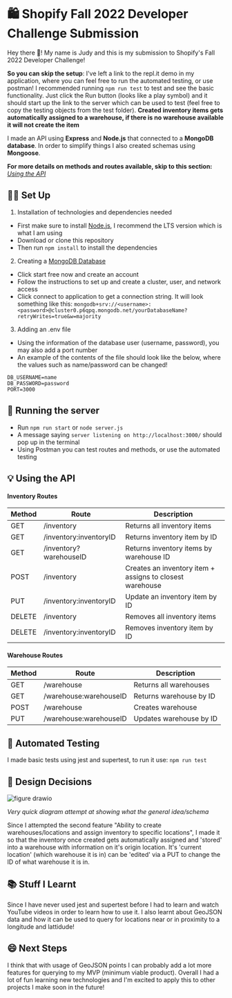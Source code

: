 # 🛍️ Shopify Fall 2022 Developer Challenge Submission
Hey there 👋! My name is Judy and this is my submission to Shopify's Fall 2022 Developer Challenge!

**So you can skip the setup**: I've left a link to the repl.it demo in my application, where you can feel free to run the automated testing, or use postman! I recommended running `npm run test` to test and see the basic functionality. Just click the Run button (looks like a play symbol) and it should start up the link to the server which can be used to test (feel free to copy the testing objects from the test folder). **Created inventory items gets automatically assigned to a warehouse, if there is no warehouse available it will not create the item**

I made an API using **Express** and **Node.js** that connected to a **MongoDB database**. In order to simplify things I also created schemas using **Mongoose**. 

**For more details on methods and routes available, skip to this section:** _[Using the API](#-using-the-api)_

## 👩‍💻 Set Up

1. Installation of technologies and dependencies needed
- First make sure to install [Node.js](https://nodejs.org/en/download/), I recommend the LTS version which is what I am using
- Download or clone this repository
- Then run `npm install` to install the dependencies
2. Creating a [MongoDB Database](https://www.mongodb.com/atlas/database) 
- Click start free now and create an account
- Follow the instructions to set up and create a cluster, user, and network access
- Click connect to application to get a connection string. It will look something like this: `mongodb+srv://<username>:<password>@cluster0.p6qpq.mongodb.net/yourDatabaseName?retryWrites=true&w=majority`
3. Adding an .env file
- Using the information of the database user (username, password), you may also add a port number
- An example of the contents of the file should look like the below, where the values such as name/password can be changed!

```
DB_USERNAME=name
DB_PASSWORD=password
PORT=3000
```
## 🏃 Running the server 
- Run `npm run start` or `node server.js`
- A message saying `server listening on http://localhost:3000/` should pop up in the terminal
- Using Postman you can test routes and methods, or use the automated testing


## 💡 Using the API

#### Inventory Routes
| Method         | Route   | Description|
| ------------- |-------------|---|
| GET     | /inventory |Returns all inventory items|
| GET      | /inventory:inventoryID      |Returns inventory item by ID|
| GET | /inventory?warehouseID      | Returns inventory items by warehouse ID|
| POST | /inventory     |Creates an inventory item + assigns to closest warehouse |
| PUT | /inventory:inventoryID   |Update an inventory item by ID|
| DELETE | /inventory      |Removes all inventory items|
| DELETE | /inventory:inventoryID      |Removes inventory item by ID|

#### Warehouse Routes
| Method         | Route   | Description|
| ------------- |-------------|---|
| GET     | /warehouse |Returns all warehouses|
| GET      | /warehouse:warehouseID     |Returns warehouse by ID|
| POST | /warehouse      | Creates warehouse|
| PUT | /warehouse:warehouseID      |Updates warehouse by ID |

## 🤖 Automated Testing
I made basic tests using jest and supertest, to run it use:
`npm run test`

## 🎨 Design Decisions
![figure drawio](https://user-images.githubusercontent.com/38355190/166076927-db035727-3dec-4fdd-8255-31f16e56a1a1.png)

_Very quick diagram attempt at showing what the general idea/schema_

Since I attempted the second feature "Ability to create warehouses/locations and assign inventory to specific locations", I made it so that the inventory once created gets automatically assigned and 'stored' into a warehouse with information on it's origin location. It's 'current location' (which warehouse it is in) can be 'edited' via a PUT to change the ID of what warehouse it is in.


## 📚 Stuff I Learnt
Since I have never used jest and supertest before I had to learn and watch YouTube videos in order to learn how to use it. I also learnt about GeoJSON data and how it can be used to query for locations near or in proximity to a longitude and lattidude!

## 😄 Next Steps
I think that with usage of GeoJSON points I can probably add a lot more features for querying to my MVP (minimum viable product). Overall I had a lot of fun learning new technologies and I'm excited to apply this to other projects I make soon in the future!
